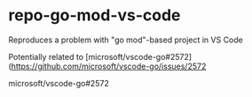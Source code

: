 # repo-go-mod-vs-code

Reproduces a problem with "go mod"-based project in VS Code

Potentially related to [microsoft/vscode-go#2572](https://github.com/microsoft/vscode-go/issues/2572


microsoft/vscode-go#2572
